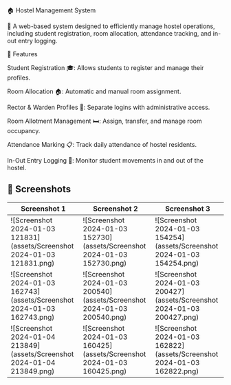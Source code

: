 🏠 Hostel Management System

🚀 A web-based system designed to efficiently manage hostel operations, including student registration, room allocation, attendance tracking, and in-out entry logging.

📌 Features

Student Registration 🎓: Allows students to register and manage their profiles.

Room Allocation 🏠: Automatic and manual room assignment.

Rector & Warden Profiles 🔑: Separate logins with administrative access.

Room Allotment Management 🛏️: Assign, transfer, and manage room occupancy.

Attendance Marking 📋: Track daily attendance of hostel residents.

In-Out Entry Logging 🚪: Monitor student movements in and out of the hostel.

## 📸 Screenshots  

| Screenshot 1 | Screenshot 2 | Screenshot 3 |
|-------------|-------------|-------------|
| ![Screenshot 2024-01-03 121831](assets/Screenshot 2024-01-03 121831.png) | ![Screenshot 2024-01-03 152730](assets/Screenshot 2024-01-03 152730.png) | ![Screenshot 2024-01-03 154254](assets/Screenshot 2024-01-03 154254.png) |
| ![Screenshot 2024-01-03 162743](assets/Screenshot 2024-01-03 162743.png) | ![Screenshot 2024-01-03 200540](assets/Screenshot 2024-01-03 200540.png) | ![Screenshot 2024-01-03 200427](assets/Screenshot 2024-01-03 200427.png) |
| ![Screenshot 2024-01-04 213849](assets/Screenshot 2024-01-04 213849.png) | ![Screenshot 2024-01-03 160425](assets/Screenshot 2024-01-03 160425.png) | ![Screenshot 2024-01-03 162822](assets/Screenshot 2024-01-03 162822.png) |

























